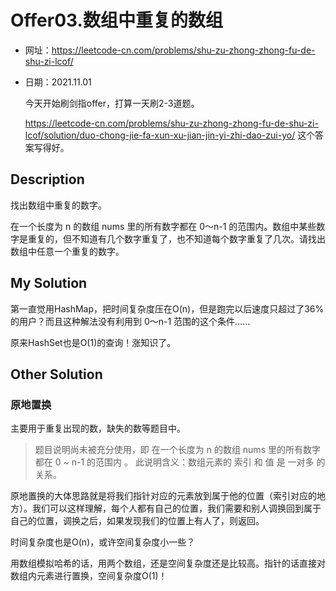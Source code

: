 # Offer03.数组中重复的数组
- 网址：https://leetcode-cn.com/problems/shu-zu-zhong-zhong-fu-de-shu-zi-lcof/

- 日期：2021.11.01

  今天开始刷剑指offer，打算一天刷2-3道题。

  https://leetcode-cn.com/problems/shu-zu-zhong-zhong-fu-de-shu-zi-lcof/solution/duo-chong-jie-fa-xun-xu-jian-jin-yi-zhi-dao-zui-yo/ 这个答案写得好。

## Description

找出数组中重复的数字。


在一个长度为 n 的数组 nums 里的所有数字都在 0～n-1 的范围内。数组中某些数字是重复的，但不知道有几个数字重复了，也不知道每个数字重复了几次。请找出数组中任意一个重复的数字。



## My Solution

第一直觉用HashMap，把时间复杂度压在O(n)，但是跑完以后速度只超过了36%的用户？而且这种解法没有利用到 0～n-1 范围的这个条件……

原来HashSet也是O(1)的查询！涨知识了。



## Other Solution

### 原地置换

主要用于重复出现的数，缺失的数等题目中。

> 题目说明尚未被充分使用，即 在一个长度为 n 的数组 nums 里的所有数字都在 0 ~ n-1 的范围内 。 此说明含义：数组元素的 索引 和 值 是 一对多 的关系。

原地置换的大体思路就是将我们指针对应的元素放到属于他的位置（索引对应的地方）。我们可以这样理解，每个人都有自己的位置，我们需要和别人调换回到属于自己的位置，调换之后，如果发现我们的位置上有人了，则返回。

时间复杂度也是O(n)，或许空间复杂度小一些？

用数组模拟哈希的话，用两个数组，还是空间复杂度还是比较高。指针的话直接对数组内元素进行置换，空间复杂度O(1)！